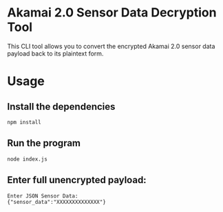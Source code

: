 # Akamai 2.0 Sensor Data Decryption Tool
 This CLI tool allows you to convert the encrypted Akamai 2.0 sensor data payload back to its plaintext form.

# Usage

## Install the dependencies

`npm install`

## Run the program

`node index.js`

## Enter full unencrypted payload:

```
Enter JSON Sensor Data:
{"sensor_data":"XXXXXXXXXXXXXX"}
```
